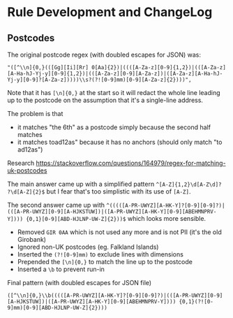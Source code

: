 # Rule Development and ChangeLog

## Postcodes

The original postcode regex (with doubled escapes for JSON) was:

```
"([^\\n]{0,}(([Gg][Ii][Rr] 0[Aa]{2})|((([A-Za-z][0-9]{1,2})|(([A-Za-z][A-Ha-hJ-Yj-y][0-9]{1,2})|(([A-Za-z][0-9][A-Za-z])|([A-Za-z][A-Ha-hJ-Yj-y][0-9]?[A-Za-z]))))\\s?(?![0-9]mm)[0-9][A-Za-z]{2})))",
```

Note that it has `[\n]{0,}` at the start so it will redact the whole line leading up to the postcode on the assumption that it's a single-line address.

The problem is that
* it matches "the 6th" as a postcode simply because the second half matches
* it matches toad12as" because it has no anchors (should only match "to ad12as")

Research https://stackoverflow.com/questions/164979/regex-for-matching-uk-postcodes

The main answer came up with a simplified pattern `^[A-Z]{1,2}\d[A-Z\d]? ?\d[A-Z]{2}$`
but I fear that's too simplistic with its use of `[A-Z]`.

The second answer came up with `^(((([A-PR-UWYZ][A-HK-Y]?[0-9][0-9]?)|(([A-PR-UWYZ][0-9][A-HJKSTUW])|([A-PR-UWYZ][A-HK-Y][0-9][ABEHMNPRV-Y]))) {0,1}[0-9][ABD-HJLNP-UW-Z]{2}))$` which looks more sensible.

* Removed `GIR 0AA` which is not used any more and is not PII (it's the old Girobank)
* Ignored non-UK postcodes (eg. Falkland Islands)
* Inserted the `(?![0-9]mm)` to exclude lines with dimensions
* Prepended the `[\n]{0,}` to match the line up to the postcode
* Inserted a `\b` to prevent run-in

Final pattern (with doubled escapes for JSON file)

```
([^\\n]{0,}\\b(((([A-PR-UWYZ][A-HK-Y]?[0-9][0-9]?)|(([A-PR-UWYZ][0-9][A-HJKSTUW])|([A-PR-UWYZ][A-HK-Y][0-9][ABEHMNPRV-Y]))) {0,1}(?![0-9]mm)[0-9][ABD-HJLNP-UW-Z]{2})))
```
